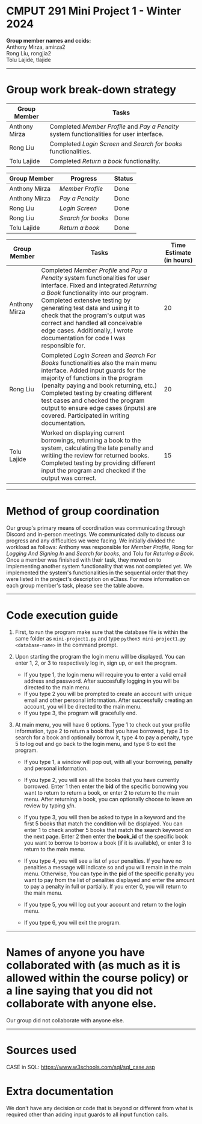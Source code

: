 # CMPUT 291 Mini Project 1 - Winter 2024  
**Group member names and ccids:**  
  Anthony Mirza, amirza2  
  Rong Liu, rongjia2  
  Tolu Lajide, tlajide

  ---

# Group work break-down strategy
| Group Member   | Tasks   |
|------------|------------|
| Anthony Mirza | Completed _Member Profile_ and _Pay a Penalty_ system functionalities for user interface. |
| Rong Liu | Completed _Login Screen_ and _Search for books_ functionalities. |
| Tolu Lajide | Completed _Return a book_ functionality. |

| Group Member   | Progress   | Status   |
|------------|------------|------------|
| Anthony Mirza | _Member Profile_ |Done|
| Anthony Mirza | _Pay a Penalty_ |Done|
| Rong Liu | _Login Screen_ |Done|
| Rong Liu |  _Search for books_ |Done|
| Tolu Lajide | _Return a book_ |Done|

| Group Member | Tasks | Time Estimate (in hours) |
|----------|----------|----------|
| Anthony Mirza | Completed _Member Profile_ and _Pay a Penalty_ system functionalities for user interface. Fixed and integrated _Returning a Book_ functionality into our program. Completed extensive testing by generating test data and using it to check that the program's output was correct and handled all conceivable edge cases. Additionally, I wrote documentation for code I was responsible for. | 20 |
| Rong Liu | Completed _Login Screen_ and _Search For Books_ functionalities also the main menu interface. Added input guards for the majority of functions in the program (penalty paying and book returning, etc.) Completed testing by creating different test cases and checked the program output to ensure edge cases (inputs) are covered. Participated in writing documentation. | 20 |
| Tolu Lajide | Worked on displaying current borrowings, returning a book to the system, calculating the late penalty and writiing the review for returned books. Completed testing by providing different input the program and checked if the output was correct. | 15 |

---
# Method of group coordination

Our group's primary means of coordination was communicating through Discord and in-person meetings. We communicated daily to discuss our progress and any difficulties we were facing. We initially divided the workload as follows: Anthony was responsible for _Member Profile_, Rong for _Logging And Signing In_ and  _Search for books_, and Tolu for _Returing a Book_. Once a member was finished with their task, they moved on to implementing another system functionality that was not completed yet. We implemented the system's functionalities in the sequential order that they were listed in the project's description on eClass. For more information on each group member's task, please see the table above. 

---
# Code execution guide

1. First, to run the program make sure that the database file is within the same folder as `mini-project1.py` and type  `python3 mini-project1.py <database-name>` in the command prompt.

2.  Upon starting the program the login menu will be displayed. You can enter 1, 2, or 3 to respectively log in, sign up, or exit the program.
    - If you type 1, the login menu will require you to enter a valid email address and password. After succesfully logging in you will be directed to the main menu.
    - If you type 2 you will be prompted to create an account with unique email and other personal information. After successfully creating an account, you will be directed to the main menu.
    - If you type 3, the program will gracefully end.

3. At main menu, you will have 6 options. Type 1 to check out your profile information, type 2 to return a book that you have borrowed, type 3 to search for a book and optionally borrow it, type 4 to pay a penalty, type 5 to log out and go back to the login menu, and type 6 to exit the program.
   
    - If you type 1, a window will pop out, with all your borrowing, penalty and personal information.
    
    - If you type 2, you will see all the books that you have currently borrowed. Enter 1 then enter the **bid** of the specific borrowing you want to return to return a book, or enter 2 to return to the main menu. After returning a book, you can optionally choose to leave an review by typing y/n.
    
    - If you type 3, you will then be asked to type in a keyword and the first 5 books that match the condition will be displayed. You can enter 1 to check another 5 books that match the search keyword on the next page. Enter 2 then enter the **book_id** of the specific book you want to borrow to borrow a book (if it is available), or enter 3 to return to the main menu.
    
    - If you type 4, you will see a list of your penalties. If you have no penalties a message will indicate so and you will remain in the main menu. Otherwise, You can type in the **pid** of the specific penalty you want to pay from the list of penalites displayed and enter the amount to pay a penalty in full or partially. If you enter 0, you will return to the main menu.
    
    - If you type 5, you will log out your account and return to the login menu.
    
    - If you type 6, you will exit the program.

---
# Names of anyone you have collaborated with (as much as it is allowed within the course policy) or a line saying that you did not collaborate with anyone else.

Our group did not collaborate with anyone else.

---

# Sources used

CASE in SQL: https://www.w3schools.com/sql/sql_case.asp

# Extra documentation

We don't have any decision or code that is beyond or different from what is required other than adding input guards to all input function calls.

